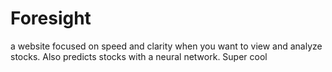 # Foresight
 a website focused on speed and clarity when you want to view and analyze stocks. Also predicts stocks with a neural network. Super cool
